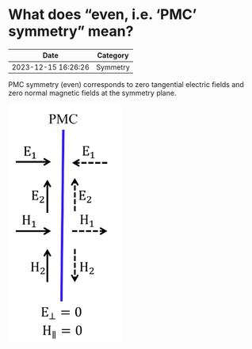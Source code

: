 # What does “even, i.e. ‘PMC’ symmetry” mean?

| Date       | Category    |
|------------|-------------|
| 2023-12-15 16:26:26 | Symmetry |


PMC symmetry (even) corresponds to zero tangential electric fields and zero normal magnetic fields at the symmetry plane.

![](./img/pmc-1.png)